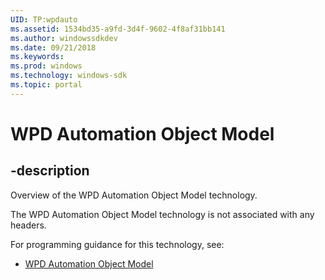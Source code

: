 ```yaml
---
UID: TP:wpdauto
ms.assetid: 1534bd35-a9fd-3d4f-9602-4f8af31bb141
ms.author: windowssdkdev
ms.date: 09/21/2018
ms.keywords: 
ms.prod: windows
ms.technology: windows-sdk
ms.topic: portal
---
```


# WPD Automation Object Model

## -description

Overview of the WPD Automation Object Model technology.

The WPD Automation Object Model technology is not associated with any headers.

For programming guidance for this technology, see:
* [WPD Automation Object Model](/windows/desktop/wpdauto)

